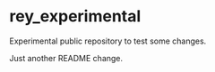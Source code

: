 # rey_experimental
Experimental public repository to test some changes.

Just another README change.
